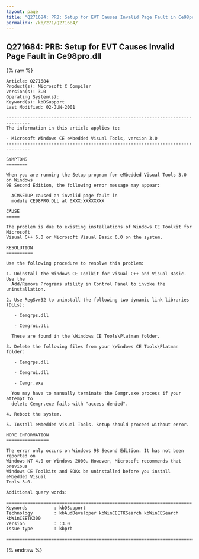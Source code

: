 ```yaml
---
layout: page
title: "Q271684: PRB: Setup for EVT Causes Invalid Page Fault in Ce98pro.dll"
permalink: /kb/271/Q271684/
---
```


## Q271684: PRB: Setup for EVT Causes Invalid Page Fault in Ce98pro.dll

{% raw %}

	Article: Q271684
	Product(s): Microsoft C Compiler
	Version(s): 3.0
	Operating System(s): 
	Keyword(s): kbDSupport
	Last Modified: 02-JUN-2001
	
	-------------------------------------------------------------------------------
	The information in this article applies to:
	
	- Microsoft Windows CE eMbedded Visual Tools, version 3.0 
	-------------------------------------------------------------------------------
	
	SYMPTOMS
	========
	
	When you are running the Setup program for eMbedded Visual Tools 3.0 on Windows
	98 Second Edition, the following error message may appear:
	
	  ACMSETUP caused an invalid page fault in
	  module CE98PRO.DLL at 0XXX:XXXXXXXX
	
	CAUSE
	=====
	
	The problem is due to existing installations of Windows CE Toolkit for Microsoft
	Visual C++ 6.0 or Microsoft Visual Basic 6.0 on the system.
	
	RESOLUTION
	==========
	
	Use the following procedure to resolve this problem:
	
	1. Uninstall the Windows CE Toolkit for Visual C++ and Visual Basic. Use the
	  Add/Remove Programs utility in Control Panel to invoke the uninstallation.
	
	2. Use RegSvr32 to uninstall the following two dynamic link libraries (DLLs):
	
	   - Cemgrps.dll
	
	   - Cemgrui.dll
	
	  These are found in the \Windows CE Tools\Platman folder.
	
	3. Delete the following files from your \Windows CE Tools\Platman folder:
	
	   - Cemgrps.dll
	
	   - Cemgrui.dll
	
	   - Cemgr.exe
	
	  You may have to manually terminate the Cemgr.exe process if your attempt to
	  delete Cemgr.exe fails with "access denied".
	
	4. Reboot the system.
	
	5. Install eMbedded Visual Tools. Setup should proceed without error.
	
	MORE INFORMATION
	================
	
	The error only occurs on Windows 98 Second Edition. It has not been reported on
	Windows NT 4.0 or Windows 2000. However, Microsoft recommends that previous
	Windows CE Toolkits and SDKs be uninstalled before you install eMbedded Visual
	Tools 3.0.
	
	Additional query words:
	
	======================================================================
	Keywords          : kbDSupport 
	Technology        : kbAudDeveloper kbWinCEETKSearch kbWinCESearch kbWinCEETK300
	Version           : :3.0
	Issue type        : kbprb
	
	=============================================================================
	

{% endraw %}
